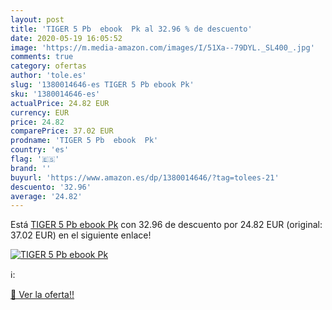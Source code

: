 ```yaml
---
layout: post
title: 'TIGER 5 Pb  ebook  Pk al 32.96 % de descuento'
date: 2020-05-19 16:05:52
image: 'https://m.media-amazon.com/images/I/51Xa--79DYL._SL400_.jpg'
comments: true
category: ofertas
author: 'tole.es'
slug: '1380014646-es TIGER 5 Pb ebook Pk'
sku: '1380014646-es'
actualPrice: 24.82 EUR
currency: EUR
price: 24.82
comparePrice: 37.02 EUR
prodname: 'TIGER 5 Pb  ebook  Pk'
country: 'es'
flag: '🇪🇸'
brand: ''
buyurl: 'https://www.amazon.es/dp/1380014646/?tag=tolees-21'
descuento: '32.96'
average: '24.82'
---
```


Está [TIGER 5 Pb  ebook  Pk](https://www.amazon.es/dp/1380014646/?tag=tolees-21) con 32.96 de descuento por 24.82 EUR (original: 37.02 EUR) en el siguiente enlace!

[![TIGER 5 Pb  ebook  Pk](https://m.media-amazon.com/images/I/51Xa--79DYL._SL400_.jpg)](https://www.amazon.es/dp/1380014646/?tag=tolees-21)

ℹ️:


[🛒 Ver la oferta!!](https://www.amazon.es/dp/1380014646/?tag=tolees-21)
